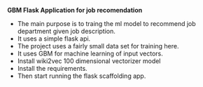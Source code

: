 **GBM Flask Application for job recomendation**

* The main purpose is to traing the ml model to recommend job department given job description. 
* It uses a simple flask api.
* The project uses a fairly small data set for training here.
* It uses GBM for machine learning of input vectors.
* Install wiki2vec 100 dimensional vectorizer model
* Install the requirements.
* Then start running the flask scaffolding app.
